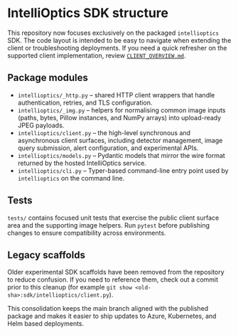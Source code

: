 # IntelliOptics SDK structure

This repository now focuses exclusively on the packaged `intellioptics` SDK. The code layout is
intended to be easy to navigate when extending the client or troubleshooting deployments. If you
need a quick refresher on the supported client implementation, review
[`CLIENT_OVERVIEW.md`](CLIENT_OVERVIEW.md).

## Package modules

- `intellioptics/_http.py` – shared HTTP client wrappers that handle authentication, retries, and
  TLS configuration.
- `intellioptics/_img.py` – helpers for normalising common image inputs (paths, bytes, Pillow
  instances, and NumPy arrays) into upload-ready JPEG payloads.
- `intellioptics/client.py` – the high-level synchronous and asynchronous client surfaces, including
  detector management, image query submission, alert configuration, and experimental APIs.
- `intellioptics/models.py` – Pydantic models that mirror the wire format returned by the hosted
  IntelliOptics service.
- `intellioptics/cli.py` – Typer-based command-line entry point used by `intellioptics` on the
  command line.

## Tests

`tests/` contains focused unit tests that exercise the public client surface area and the supporting
image helpers. Run `pytest` before publishing changes to ensure compatibility across environments.

## Legacy scaffolds

Older experimental SDK scaffolds have been removed from the repository to reduce confusion. If you
need to reference them, check out a commit prior to this cleanup (for example `git show
<old-sha>:sdk/intellioptics/client.py`).

This consolidation keeps the main branch aligned with the published package and makes it easier to
ship updates to Azure, Kubernetes, and Helm based deployments.
